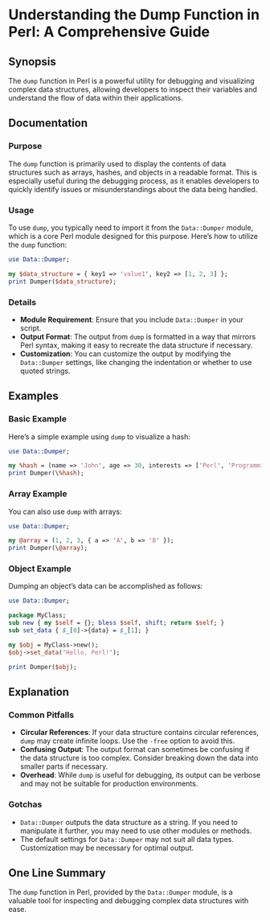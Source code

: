 <!--
Meta Description: # Understanding the Dump Function in Perl: A Comprehensive Guide ## Synopsis The `dump` function in Perl is a powerful utility for debugging and visua...
Meta Keywords: data, dumper, dump, perl, use
-->

# Understanding the Dump Function in Perl: A Comprehensive Guide

## Synopsis
The `dump` function in Perl is a powerful utility for debugging and visualizing complex data structures, allowing developers to inspect their variables and understand the flow of data within their applications.

## Documentation
### Purpose
The `dump` function is primarily used to display the contents of data structures such as arrays, hashes, and objects in a readable format. This is especially useful during the debugging process, as it enables developers to quickly identify issues or misunderstandings about the data being handled.

### Usage
To use `dump`, you typically need to import it from the `Data::Dumper` module, which is a core Perl module designed for this purpose. Here’s how to utilize the `dump` function:

```perl
use Data::Dumper;

my $data_structure = { key1 => 'value1', key2 => [1, 2, 3] };
print Dumper($data_structure);
```

### Details
- **Module Requirement**: Ensure that you include `Data::Dumper` in your script.
- **Output Format**: The output from `dump` is formatted in a way that mirrors Perl syntax, making it easy to recreate the data structure if necessary.
- **Customization**: You can customize the output by modifying the `Data::Dumper` settings, like changing the indentation or whether to use quoted strings.

## Examples
### Basic Example
Here’s a simple example using `dump` to visualize a hash:

```perl
use Data::Dumper;

my %hash = (name => 'John', age => 30, interests => ['Perl', 'Programming']);
print Dumper(\%hash);
```

### Array Example
You can also use `dump` with arrays:

```perl
use Data::Dumper;

my @array = (1, 2, 3, { a => 'A', b => 'B' });
print Dumper(\@array);
```

### Object Example
Dumping an object’s data can be accomplished as follows:

```perl
use Data::Dumper;

package MyClass;
sub new { my $self = {}; bless $self, shift; return $self; }
sub set_data { $_[0]->{data} = $_[1]; }

my $obj = MyClass->new();
$obj->set_data('Hello, Perl!');

print Dumper($obj);
```

## Explanation
### Common Pitfalls
- **Circular References**: If your data structure contains circular references, `dump` may create infinite loops. Use the `-free` option to avoid this.
- **Confusing Output**: The output format can sometimes be confusing if the data structure is too complex. Consider breaking down the data into smaller parts if necessary.
- **Overhead**: While `dump` is useful for debugging, its output can be verbose and may not be suitable for production environments.

### Gotchas
- `Data::Dumper` outputs the data structure as a string. If you need to manipulate it further, you may need to use other modules or methods.
- The default settings for `Data::Dumper` may not suit all data types. Customization may be necessary for optimal output.

## One Line Summary
The `dump` function in Perl, provided by the `Data::Dumper` module, is a valuable tool for inspecting and debugging complex data structures with ease.